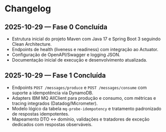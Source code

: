 # Changelog

## 2025-10-29 — Fase 0 Concluída
- Estrutura inicial do projeto Maven com Java 17 e Spring Boot 3 seguindo Clean Architecture.
- Endpoints de health (liveness e readiness) com integração ao Actuator.
- Configuração de OpenAPI/Swagger e logging JSON.
- Documentação inicial de execução e desenvolvimento atualizada.

## 2025-10-29 — Fase 1 Concluída
- Endpoints `POST /messages/produce` e `POST /messages/consume` com suporte a idempotência via DynamoDB.
- Adapters IBM MQ AllClient para produção e consumo, com métricas e tracing integrados (Datadog/Micrometer).
- Modelo lógico da tabela `mq-probe-idempotency` e tratamento padronizado de respostas idempotentes.
- Mapeamento DTO ↔ domínio, validações e tratadores de exceção dedicados com respostas observáveis.
